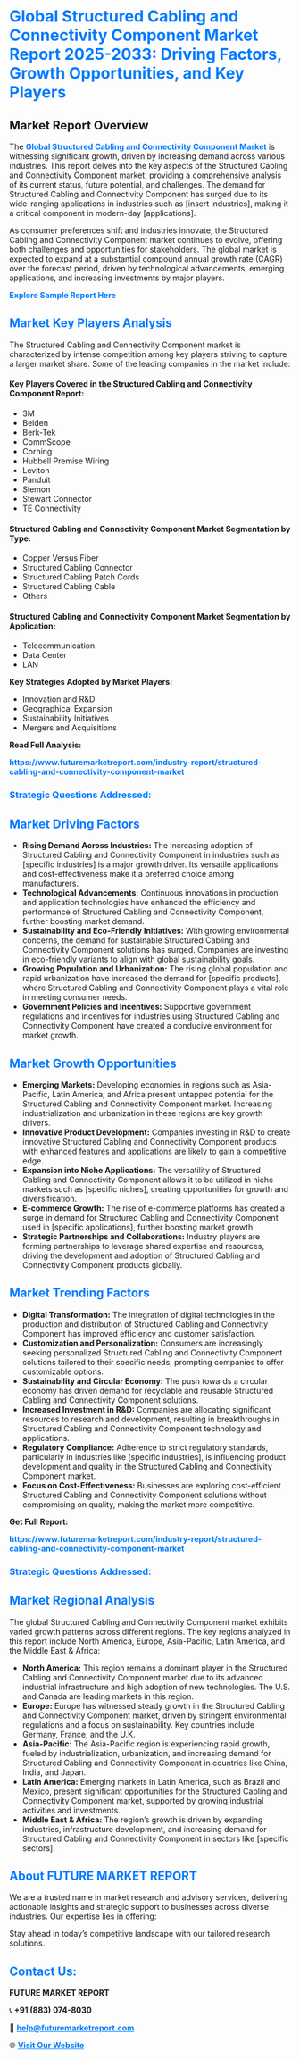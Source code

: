 <h1 style="color: #007BFF;">Global Structured Cabling and Connectivity Component Market Report 2025-2033: Driving Factors, Growth Opportunities, and Key Players</h1>

<section id="overview">
<h2>Market Report Overview</h2>
<p>The <a href="https://www.futuremarketreport.com/industry-report/structured-cabling-and-connectivity-component-market" style="color: #007BFF; text-decoration: none;"><strong>Global Structured Cabling and Connectivity Component Market</strong></a> is witnessing significant growth, driven by increasing demand across various industries. This report delves into the key aspects of the Structured Cabling and Connectivity Component market, providing a comprehensive analysis of its current status, future potential, and challenges. The demand for Structured Cabling and Connectivity Component has surged due to its wide-ranging applications in industries such as [insert industries], making it a critical component in modern-day [applications].</p>
<p>As consumer preferences shift and industries innovate, the Structured Cabling and Connectivity Component market continues to evolve, offering both challenges and opportunities for stakeholders. The global market is expected to expand at a substantial compound annual growth rate (CAGR) over the forecast period, driven by technological advancements, emerging applications, and increasing investments by major players.</p>
</section>

<section id="overview">
<p><a href="https://www.futuremarketreport.com/request-sample/reportId=53113" style="color: #007BFF; text-decoration: none;"><strong>Explore Sample Report Here</strong></a></p>
</section>

<section id="key-players">
<h2 style="color: #007BFF;">Market Key Players Analysis</h2>
<p>The Structured Cabling and Connectivity Component market is characterized by intense competition among key players striving to capture a larger market share. Some of the leading companies in the market include:</p>
<h4>Key Players Covered in the Structured Cabling and Connectivity Component Report:</h4>
<ul><li>3M</li><li>Belden</li><li>Berk-Tek</li><li>CommScope</li><li>Corning</li><li>Hubbell Premise Wiring</li><li>Leviton</li><li>Panduit</li><li>Siemon</li><li>Stewart Connector</li><li>TE Connectivity</li></ul>
<h4>Structured Cabling and Connectivity Component Market Segmentation by Type:</h4>
<ul><li>Copper Versus Fiber</li><li>Structured Cabling Connector</li><li>Structured Cabling Patch Cords</li><li>Structured Cabling Cable</li><li>Others</li></ul>

<h4>Structured Cabling and Connectivity Component Market Segmentation by Application:</h4>
<ul><li>Telecommunication</li><li>Data Center</li><li>LAN</li></ul>
<p><strong>Key Strategies Adopted by Market Players:</strong></p>
<ul>
<li>Innovation and R&D</li>
<li>Geographical Expansion</li>
<li>Sustainability Initiatives</li>
<li>Mergers and Acquisitions</li>
</ul>
</section>

<section>
<p><strong>Read Full Analysis: </strong></p><a href="https://www.futuremarketreport.com/industry-report/structured-cabling-and-connectivity-component-market" style="color: #007BFF; text-decoration: none;"><strong>https://www.futuremarketreport.com/industry-report/structured-cabling-and-connectivity-component-market</strong></a>
<h3 style="color: #007BFF;">Strategic Questions Addressed:</h3>
</section>

<section id="driving-factors">
<h2 style="color: #007BFF;">Market Driving Factors</h2>
<ul>
<li><strong>Rising Demand Across Industries:</strong> The increasing adoption of Structured Cabling and Connectivity Component in industries such as [specific industries] is a major growth driver. Its versatile applications and cost-effectiveness make it a preferred choice among manufacturers.</li>
<li><strong>Technological Advancements:</strong> Continuous innovations in production and application technologies have enhanced the efficiency and performance of Structured Cabling and Connectivity Component, further boosting market demand.</li>
<li><strong>Sustainability and Eco-Friendly Initiatives:</strong> With growing environmental concerns, the demand for sustainable Structured Cabling and Connectivity Component solutions has surged. Companies are investing in eco-friendly variants to align with global sustainability goals.</li>
<li><strong>Growing Population and Urbanization:</strong> The rising global population and rapid urbanization have increased the demand for [specific products], where Structured Cabling and Connectivity Component plays a vital role in meeting consumer needs.</li>
<li><strong>Government Policies and Incentives:</strong> Supportive government regulations and incentives for industries using Structured Cabling and Connectivity Component have created a conducive environment for market growth.</li>
</ul>
</section>

<section id="growth-opportunities">
<h2 style="color: #007BFF;">Market Growth Opportunities</h2>
<ul>
<li><strong>Emerging Markets:</strong> Developing economies in regions such as Asia-Pacific, Latin America, and Africa present untapped potential for the Structured Cabling and Connectivity Component market. Increasing industrialization and urbanization in these regions are key growth drivers.</li>
<li><strong>Innovative Product Development:</strong> Companies investing in R&D to create innovative Structured Cabling and Connectivity Component products with enhanced features and applications are likely to gain a competitive edge.</li>
<li><strong>Expansion into Niche Applications:</strong> The versatility of Structured Cabling and Connectivity Component allows it to be utilized in niche markets such as [specific niches], creating opportunities for growth and diversification.</li>
<li><strong>E-commerce Growth:</strong> The rise of e-commerce platforms has created a surge in demand for Structured Cabling and Connectivity Component used in [specific applications], further boosting market growth.</li>
<li><strong>Strategic Partnerships and Collaborations:</strong> Industry players are forming partnerships to leverage shared expertise and resources, driving the development and adoption of Structured Cabling and Connectivity Component products globally.</li>
</ul>
</section>

<section id="trending-factors">
<h2 style="color: #007BFF;">Market Trending Factors</h2>
<ul>
<li><strong>Digital Transformation:</strong> The integration of digital technologies in the production and distribution of Structured Cabling and Connectivity Component has improved efficiency and customer satisfaction.</li>
<li><strong>Customization and Personalization:</strong> Consumers are increasingly seeking personalized Structured Cabling and Connectivity Component solutions tailored to their specific needs, prompting companies to offer customizable options.</li>
<li><strong>Sustainability and Circular Economy:</strong> The push towards a circular economy has driven demand for recyclable and reusable Structured Cabling and Connectivity Component solutions.</li>
<li><strong>Increased Investment in R&D:</strong> Companies are allocating significant resources to research and development, resulting in breakthroughs in Structured Cabling and Connectivity Component technology and applications.</li>
<li><strong>Regulatory Compliance:</strong> Adherence to strict regulatory standards, particularly in industries like [specific industries], is influencing product development and quality in the Structured Cabling and Connectivity Component market.</li>
<li><strong>Focus on Cost-Effectiveness:</strong> Businesses are exploring cost-efficient Structured Cabling and Connectivity Component solutions without compromising on quality, making the market more competitive.</li>
</ul>
</section>

<section>
<p><strong>Get Full Report: </strong></p><a href="https://www.futuremarketreport.com/industry-report/structured-cabling-and-connectivity-component-market" style="color: #007BFF; text-decoration: none;"><strong>https://www.futuremarketreport.com/industry-report/structured-cabling-and-connectivity-component-market</strong></a>
<h3 style="color: #007BFF;">Strategic Questions Addressed:</h3>
</section>


<section id="regional-analysis">
<h2 style="color: #007BFF;">Market Regional Analysis</h2>
<p>The global Structured Cabling and Connectivity Component market exhibits varied growth patterns across different regions. The key regions analyzed in this report include North America, Europe, Asia-Pacific, Latin America, and the Middle East & Africa:</p>
<ul>
<li><strong>North America:</strong> This region remains a dominant player in the Structured Cabling and Connectivity Component market due to its advanced industrial infrastructure and high adoption of new technologies. The U.S. and Canada are leading markets in this region.</li>
<li><strong>Europe:</strong> Europe has witnessed steady growth in the Structured Cabling and Connectivity Component market, driven by stringent environmental regulations and a focus on sustainability. Key countries include Germany, France, and the U.K.</li>
<li><strong>Asia-Pacific:</strong> The Asia-Pacific region is experiencing rapid growth, fueled by industrialization, urbanization, and increasing demand for Structured Cabling and Connectivity Component in countries like China, India, and Japan.</li>
<li><strong>Latin America:</strong> Emerging markets in Latin America, such as Brazil and Mexico, present significant opportunities for the Structured Cabling and Connectivity Component market, supported by growing industrial activities and investments.</li>
<li><strong>Middle East & Africa:</strong> The region’s growth is driven by expanding industries, infrastructure development, and increasing demand for Structured Cabling and Connectivity Component in sectors like [specific sectors].</li>
</ul>
</section>

<footer>
<h2 style="color: #007BFF;">About FUTURE MARKET REPORT</h2>
<p>We are a trusted name in market research and advisory services, delivering actionable insights and strategic support to businesses across diverse industries. Our expertise lies in offering:</p>

<p>Stay ahead in today’s competitive landscape with our tailored research solutions.</p>

<h2 style="color: #007BFF;">Contact Us:</h2>
<p><strong>FUTURE MARKET REPORT</strong></p>
<p>📞 <strong>+91 (883) 074-8030</strong></p>
<p>📧 <strong><a href="mailto:help@futuremarketreport.com" style="color: #007BFF;">help@futuremarketreport.com</a></strong></p>
<p>🌐 <strong><a href="https://www.futuremarketreport.com/" style="color: #007BFF;">Visit Our Website</a></strong></p>
</footer>